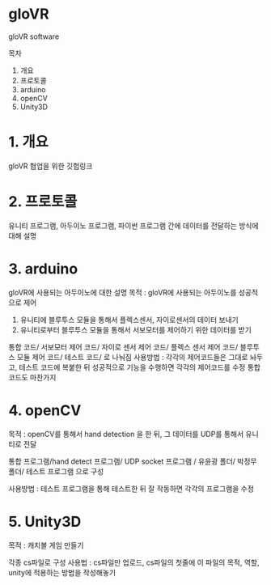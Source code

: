 # gloVR

gloVR software

목차
1. 개요
2. 프로토콜
3. arduino
4. openCV
5. Unity3D

# 1. 개요
gloVR 협업을 위한 깃헙링크


# 2. 프로토콜
유니티 프로그램, 아두이노 프로그램, 파이썬 프로그램 간에 데이터를 전달하는 방식에 대해 설명

# 3. arduino
gloVR에 사용되는 아두이노에 대한 설명
목적 : gloVR에 사용되는 아두이노를 성공적으로 제어
1. 유니티에 블루투스 모듈을 통해서 플렉스센서, 자이로센서의 데이터 보내기
2. 유니티로부터 블루투스 모듈을 통해서 서보모터를 제어하기 위한 데이터를 받기

통합 코드/ 서보모터 제어 코드/ 자이로 센서 제어 코드/ 플렉스 센서 제어 코드/ 블루투스 모듈 제어 코드/ 테스트 코드/ 로 나눠짐
사용방법 : 각각의 제어코드들은 그대로 놔두고, 테스트 코드에 복붙한 뒤 성공적으로 기능을 수행하면 각각의 제어코드를 수정
통합코드도 마찬가지

# 4. openCV
목적 : openCV를 통해서 hand detection 을 한 뒤, 그 데이터를 UDP를 통해서 유니티로 전달

통합 프로그램/hand detect 프로그램/ UDP socket 프로그램 / 유윤광 폴더/ 박정무 폴더/ 테스트 프로그램 으로 구성

사용방법 : 테스트 프로그램을 통해 테스트한 뒤 잘 작동하면 각각의 프로그램을 수정

# 5. Unity3D
목적 : 캐치볼 게임 만들기

각종 cs파일로 구성
사용법 : cs파일만 업로드, cs파일의 첫줄에 이 파일의 목적, 역할, unity에 적용하는 방법을 작성해놓기
